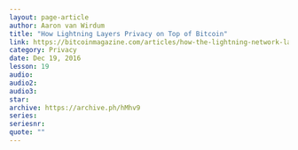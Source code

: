 ```yaml
---
layout: page-article
author: Aaron van Wirdum
title: "How Lightning Layers Privacy on Top of Bitcoin"
link: https://bitcoinmagazine.com/articles/how-the-lightning-network-layers-privacy-on-top-of-bitcoin-1482183775
category: Privacy
date: Dec 19, 2016
lesson: 19
audio: 
audio2: 
audio3: 
star: 
archive: https://archive.ph/hMhv9
series: 
seriesnr: 
quote: ""
---
```

